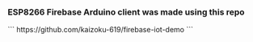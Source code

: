 <h3>ESP8266 Firebase Arduino client was made using this repo</h3>
```
https://github.com/kaizoku-619/firebase-iot-demo
```
